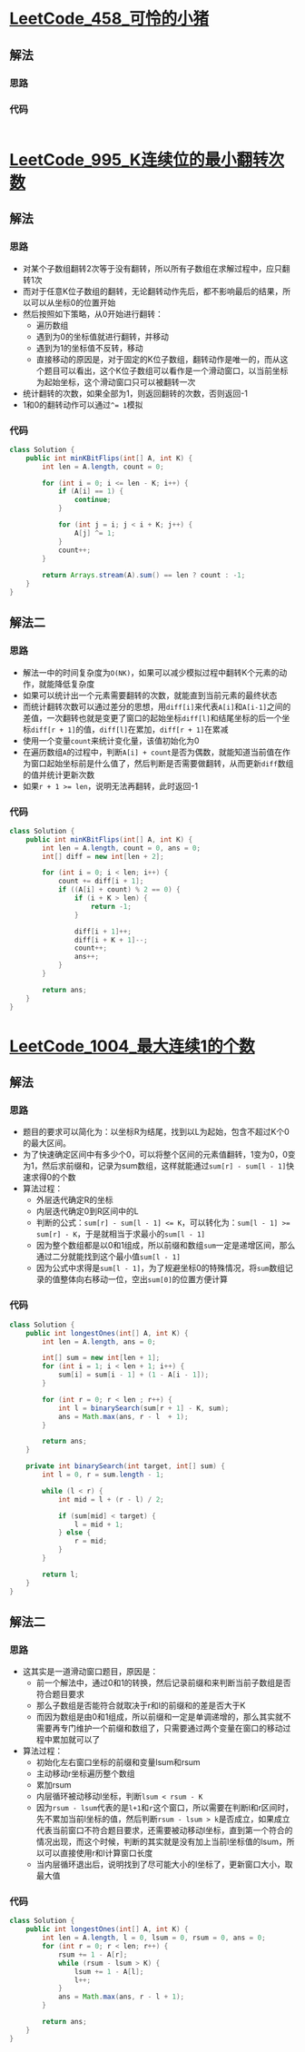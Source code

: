 # [LeetCode_458_可怜的小猪](https://leetcode-cn.com/problems/poor-pigs/)
## 解法
### 思路

### 代码
```java

```
# [LeetCode_995_K连续位的最小翻转次数](https://leetcode-cn.com/problems/minimum-number-of-k-consecutive-bit-flips/)
## 解法
### 思路
- 对某个子数组翻转2次等于没有翻转，所以所有子数组在求解过程中，应只翻转1次
- 而对于任意K位子数组的翻转，无论翻转动作先后，都不影响最后的结果，所以可以从坐标0的位置开始
- 然后按照如下策略，从0开始进行翻转：
    - 遍历数组
    - 遇到为0的坐标值就进行翻转，并移动
    - 遇到为1的坐标值不反转，移动
    - 直接移动的原因是，对于固定的K位子数组，翻转动作是唯一的，而从这个题目可以看出，这个K位子数组可以看作是一个滑动窗口，以当前坐标为起始坐标，这个滑动窗口只可以被翻转一次
- 统计翻转的次数，如果全部为1，则返回翻转的次数，否则返回-1
- 1和0的翻转动作可以通过`^= 1`模拟
### 代码
```java
class Solution {
    public int minKBitFlips(int[] A, int K) {
        int len = A.length, count = 0;

        for (int i = 0; i <= len - K; i++) {
            if (A[i] == 1) {
                continue;
            }

            for (int j = i; j < i + K; j++) {
                A[j] ^= 1;
            }
            count++;
        }
        
        return Arrays.stream(A).sum() == len ? count : -1;
    }
}
```
## 解法二
### 思路
- 解法一中的时间复杂度为`O(NK)`，如果可以减少模拟过程中翻转K个元素的动作，就能降低复杂度
- 如果可以统计出一个元素需要翻转的次数，就能直到当前元素的最终状态
- 而统计翻转次数可以通过差分的思想，用`diff[i]`来代表`A[i]`和`A[i-1]`之间的差值，一次翻转也就是变更了窗口的起始坐标`diff[l]`和结尾坐标的后一个坐标`diff[r + 1]`的值，`diff[l]`在累加，`diff[r + 1]`在累减
- 使用一个变量`count`来统计变化量，该值初始化为0
- 在遍历数组`A`的过程中，判断`A[i] + count`是否为偶数，就能知道当前值在作为窗口起始坐标前是什么值了，然后判断是否需要做翻转，从而更新`diff`数组的值并统计更新次数
- 如果`r + 1 >= len`，说明无法再翻转，此时返回-1
### 代码
```java
class Solution {
    public int minKBitFlips(int[] A, int K) {
        int len = A.length, count = 0, ans = 0;
        int[] diff = new int[len + 2];

        for (int i = 0; i < len; i++) {
            count += diff[i + 1];
            if ((A[i] + count) % 2 == 0) {
                if (i + K > len) {
                    return -1;
                }

                diff[i + 1]++;
                diff[i + K + 1]--;
                count++;
                ans++;
            }
        }

        return ans;
    }
}
```
# [LeetCode_1004_最大连续1的个数](https://leetcode-cn.com/problems/max-consecutive-ones-iii/)
## 解法
### 思路
- 题目的要求可以简化为：以坐标R为结尾，找到以L为起始，包含不超过K个0的最大区间。
- 为了快速确定区间中有多少个0，可以将整个区间的元素值翻转，1变为0，0变为1，然后求前缀和，记录为sum数组，这样就能通过`sum[r] - sum[l - 1]`快速求得0的个数
- 算法过程：
    - 外层迭代确定R的坐标
    - 内层迭代确定0到R区间中的L
    - 判断的公式：`sum[r] - sum[l - 1] <= K`，可以转化为：`sum[l - 1] >= sum[r] - K`，于是就相当于求最小的`sum[l - 1]`
    - 因为整个数组都是以0和1组成，所以前缀和数组`sum`一定是递增区间，那么通过二分就能找到这个最小值`sum[l - 1]`
    - 因为公式中求得是`sum[l - 1]`，为了规避坐标0的特殊情况，将`sum`数组记录的值整体向右移动一位，空出`sum[0]`的位置方便计算
### 代码
```java
class Solution {
    public int longestOnes(int[] A, int K) {
        int len = A.length, ans = 0;

        int[] sum = new int[len + 1];
        for (int i = 1; i < len + 1; i++) {
            sum[i] = sum[i - 1] + (1 - A[i - 1]);
        }

        for (int r = 0; r < len ; r++) {
            int l = binarySearch(sum[r + 1] - K, sum);
            ans = Math.max(ans, r - l  + 1);
        }

        return ans;
    }

    private int binarySearch(int target, int[] sum) {
        int l = 0, r = sum.length - 1;

        while (l < r) {
            int mid = l + (r - l) / 2;

            if (sum[mid] < target) {
                l = mid + 1;
            } else {
                r = mid;
            }
        }

        return l;
    }
}
```
## 解法二
### 思路
- 这其实是一道滑动窗口题目，原因是：
    - 前一个解法中，通过0和1的转换，然后记录前缀和来判断当前子数组是否符合题目要求
    - 那么子数组是否能符合就取决于r和l的前缀和的差是否大于K
    - 而因为数组是由0和1组成，所以前缀和一定是单调递增的，那么其实就不需要再专门维护一个前缀和数组了，只需要通过两个变量在窗口的移动过程中累加就可以了
- 算法过程：
    - 初始化左右窗口坐标的前缀和变量lsum和rsum
    - 主动移动r坐标遍历整个数组
    - 累加rsum
    - 内层循环被动移动l坐标，判断`lsum < rsum - K`
    - 因为`rsum - lsum`代表的是`l+1`和`r`这个窗口，所以需要在判断l和r区间时，先不累加当前l坐标的值，然后判断`rsum - lsum > k`是否成立，如果成立代表当前窗口不符合题目要求，还需要被动移动l坐标，直到第一个符合的情况出现，而这个时候，判断的其实就是没有加上当前l坐标值的lsum，所以可以直接使用r和l计算窗口长度
    - 当内层循环退出后，说明找到了尽可能大小的l坐标了，更新窗口大小，取最大值
### 代码
```java
class Solution {
    public int longestOnes(int[] A, int K) {
        int len = A.length, l = 0, lsum = 0, rsum = 0, ans = 0;
        for (int r = 0; r < len; r++) {
            rsum += 1 - A[r];
            while (rsum - lsum > K) {
                lsum += 1 - A[l];
                l++;
            }
            ans = Math.max(ans, r - l + 1);
        }

        return ans;
    }
}
```